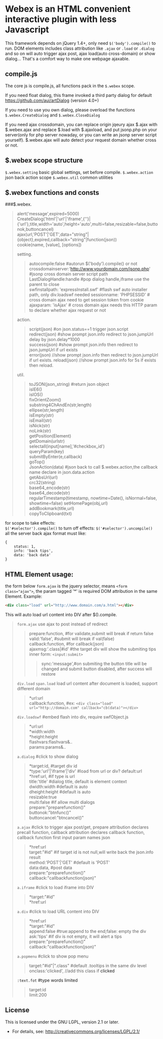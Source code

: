 Webex is an HTML convenient interactive plugin with less Javascript 
======
This framework depends on jQuery 1.4+, only need `$('body').compile()` to run. DOM elements includes class attribution like `.ajax` or `.load` or `.dialog`  and so on will auto trigger ajax post, ajax load(auto cross-domain) or show dialog... That's a comfort way to make one webpage ajaxable.

compile.js
------
The core js is compile.js, all functions pack in the `$.webex` scope.

If you need float dialog, this frame invoked a third party dialog for default
https://github.com/aui/artDialog (version 4.0+)

If you need to use you own dialog, please overload the functions `$.webex.CreateDialog` and `$.webex.CloseDialog`

If you need ajax crossdomain, you can replace origin jqeury ajax $.ajax with $.webex.ajax and replace $.load with $.ajaxload, and put jsonp.php on your server(only for php server nowaday, or you can write an jsonp server script yourself). $.webex.ajax will auto detect your request domain whether cross or not.

$.webex scope structure
-------
`$.webex.setting` basic global settings, set before compile.
`$.webex.action` json back action scope
`$.webex.util` common utilities

$.webex functions and consts
-------
###$.webex.  
> alert('message',expired=5000)  
> CreateDialog('html'|'url'|'iframe',{'<html>'}|{'url'},title,width='auto',height='auto',multi=false,resizable=false,buttonok,buttoncancel)  
> ajax(url,'POST'|'GET',data="string"|{object},expired,callback="string"|function(json))  
> cookie(name, [value], [options])  
> 
> setting.  
> > autocompile:false #autorun $('body').compile() or not  
> > crossdomainserver:'http://www.yourdomain.com/jsonp.php' #jsonp cross domain server script path
> > LastDialogHandle:handle #pop dialog handle,iframe use the parent to close  
> > swfinstallpath: 'expressInstall.swf' #flash swf auto installer path, only div.loadswf needed
> > sessionname: 'PHPSESSID' # cross domain ajax need to get session token from cookie  
> > ajaxparam: 'isAjax' # cross domain ajax needs this HTTP param to declare whether ajax request or not
> 
> action.  
> > script(json) #on json.status==1 trigger json.script  
> > redirect(json) #show prompt json.info redirect to json.jumpUrl delay by json.delay*1000  
> > success(json) #show prompt json.info then redirect to json.jumpUrl if url exists  
> > error(json) //show prompt json.info then redirect to json.jumpUrl if url exists.
> > reload(json)  //show prompt json.info for 5s if exists then reload.
> 
> util.  
> > toJSON(json_string) #return json object  
> > isIE6()  
> > isIOS()  
> > fixOrientZoom()  
> > substring4ChAndEn(str,length)  
> > ellipse(str,length)  
> > isEmpty(str)  
> > isEmail(str)  
> > isNick(str)  
> > noLink(str)  
> > getPosition(Element)  
> > getDomain(urlstr)  
> > selectall(input[name],'#checkbox_id')  
> > queryParam(key)  
> > submitByEnter(e,callback)  
> > goTop()  
> > JsonAction(data) #json back to call $.webex.action,the callback name declare in json.data.action  
> > getAbsUrl(url)  
> > crc32(string)  
> > base64_encode(str)  
> > base64_decode(str)  
> > regularTimestamp(timestamp, nowtime=Date(), isNormal=false, showtime=false)
> > setHomePage(obj,url)  
> > addBookmark(title,url)  
> > copyToClipboard(txt)  

for scope to take effects:  
   `$('#selector').compile()` 
to turn off effects:
   `$('#selector').uncompile()`  
all the server back ajax format must like:  
```
{
	status: 1,
	info: 'back tips',
	data: 'back data'
}
```

HTML Element usage:
------- 
the form below `form.ajax` is the jquery selector, means `<form class="ajax">`, the param tagged '*' is required DOM attribution in the same Element. 
Example:
```html
<div class="load" url="http://www.domain.com/a.html"></div>
```
This will auto load url content into DIV after $().compile.  

> `form.ajax` use ajax to post instead of redirect  
> > prepare:function, #for validate,submit will break if return false  
> > valid:'false', #submit will break if val(false)  
> > callback:function, #for callback(json)  
> > ajaxmsg:'.class|#id' #the target div will show the submiting tips  
> > inner form: `<input:submit>`  
> > > sync:'message',#on submiting the button title will be changed and submit button disabled, after success will restore  
> 
> `div.load` `span.load`  load url content after document is loaded, support different domain  
> > *url:url  
> > callback:function, #ex: `<div class="load" url="http://domain.com" callback="cb(data)"></div>`  
> 
> `div.loadswf` #embed flash into div, require swfObject.js 
> > *url:url  
> > *width:width  
> > *height:height  
> > flashvars:flashvars&..  
> > params:params&..  
> 
> `a.dialog` #click to show dialog  
> > *target:id, #target div id  
> > *type:'url'|'iframe'|'div' #load from url or div? default:url  
> > *href:url, #if type is url  
> > title:'title' #dialog title, default is element context  
> > dwidth:width #default is auto  
> > dheight:height #default is auto  
> > resizable:true  
> > multi:false #if allow multi dialogs  
> > prepare:"preparefunction()"  
> > buttonok:"btnfunc()"  
> > buttoncancel:"btncancel()"  
> 
> `a.ajax`  #click to trigger ajax post/get, prepare attribution declares precall function, callback attribution declares callback function, callback function first input param names json  
> > *href:url  
> > target:"#id" #if target id is not null,will write back the json.info result  
> > method:'POST'|'GET' #default is 'POST'  
> > data:data, #post data  
> > prepare:"preparefunction()"  
> > callback:"callbackfunction(json)"  
> 
> `a.iframe` #click to load iframe into DIV  
> > *target:"#id"  
> > *href:url  
> 
> `a.div` #click to load URL content into DIV  
> > *href:url  
> > *target:"#id"  
> > append:false  #true:append to the end;false: empty the div  
> > ask:'tips'  #if div is not empty, it will alert a tips  
> > prepare:"preparefunction()"  
> > callback:"callbackfunction(json)"  
> 
> `a.popmenu` #click to show pop menu  
> > target:"#id"|".class"  #default .tooltips in the same div level  
> > onclass:'clicked', //add this class if <A> clicked  
> 
> `:text.fot` #type words limited  
> > target:id  
> > limit:200  

License
-------
This is licensed under the GNU LGPL, version 2.1 or later.  
* For details, see: http://creativecommons.org/licenses/LGPL/2.1/  
